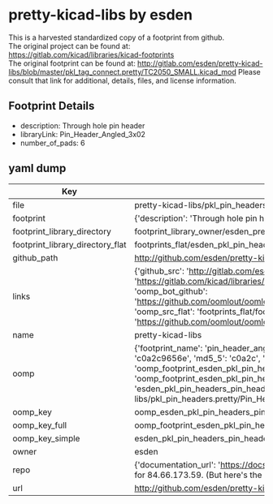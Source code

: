 # pretty-kicad-libs by esden  
This is a harvested standardized copy of a footprint from github.  
The original project can be found at:  
https://gitlab.com/kicad/libraries/kicad-footprints  
The original footprint can be found at:
http://gitlab.com/esden/pretty-kicad-libs/blob/master/pkl_tag_connect.pretty/TC2050_SMALL.kicad_mod
Please consult that link for additional, details, files, and license information.  
## Footprint Details
* description: Through hole pin header  
* libraryLink: Pin_Header_Angled_3x02  
* number_of_pads: 6  
## yaml dump  
| Key | Value |  
| --- | --- |  
| file | pretty-kicad-libs/pkl_pin_headers.pretty/Pin_Header_Angled_3x02.kicad_mod |  
| footprint | {'description': 'Through hole pin header', 'libraryLink': 'Pin_Header_Angled_3x02', 'number_of_pads': 6} |  
| footprint_library_directory | footprint_library_owner/esden_pretty-kicad-libs |  
| footprint_library_directory_flat | footprints_flat/esden_pkl_pin_headers_pin_header_angled_3x02/working |  
| github_path | http://github.com/esden/pretty-kicad-libs/blob/master/pkl_pin_headers.pretty/Pin_Header_Angled_3x02.kicad_mod |  
| links | {'github_src': 'http://gitlab.com/esden/pretty-kicad-libs/blob/master/pkl_tag_connect.pretty/TC2050_SMALL.kicad_mod', 'github_src_repo': 'https://gitlab.com/kicad/libraries/kicad-footprints', 'oomp_bot': 'footprints/esden_pkl_pin_headers_pin_header_angled_3x02/working', 'oomp_bot_github': 'https://github.com/oomlout/oomlout_oomp_footprint_bot/tree/main/footprints/esden_pkl_pin_headers_pin_header_angled_3x02/working', 'oomp_src_flat': 'footprints_flat/footprints_flat/esden_pkl_pin_headers_pin_header_angled_3x02/working', 'oomp_src_flat_github': 'https://github.com/oomlout/oomlout_oomp_footprint_src/tree/main/footprints_flat/esden_pkl_pin_headers_pin_header_angled_3x02/working'} |  
| name | pretty-kicad-libs |  
| oomp | {'footprint_name': 'pin_header_angled_3x02', 'library_name': 'pkl_pin_headers', 'md5': 'c0a2c9656e7ddf4cc4458261dc3db1ee', 'md5_10': 'c0a2c9656e', 'md5_5': 'c0a2c', 'md5_6': 'c0a2c9', 'oomp_key': 'oomp_esden_pkl_pin_headers_pin_header_angled_3x02', 'oomp_key_extra': 'oomp_footprint_esden_pkl_pin_headers_pin_header_angled_3x02', 'oomp_key_full': 'oomp_footprint_esden_pkl_pin_headers_pin_header_angled_3x02_c0a2c9', 'oomp_key_simple': 'esden_pkl_pin_headers_pin_header_angled_3x02', 'original_filename': 'pretty-kicad-libs/pkl_pin_headers.pretty/Pin_Header_Angled_3x02.kicad_mod', 'owner_name': 'esden'} |  
| oomp_key | oomp_esden_pkl_pin_headers_pin_header_angled_3x02 |  
| oomp_key_full | oomp_footprint_esden_pkl_pin_headers_pin_header_angled_3x02 |  
| oomp_key_simple | esden_pkl_pin_headers_pin_header_angled_3x02 |  
| owner | esden |  
| repo | {'documentation_url': 'https://docs.github.com/rest/overview/resources-in-the-rest-api#rate-limiting', 'message': "API rate limit exceeded for 84.66.173.59. (But here's the good news: Authenticated requests get a higher rate limit. Check out the documentation for more details.)"} |  
| url | http://github.com/esden/pretty-kicad-libs |  

